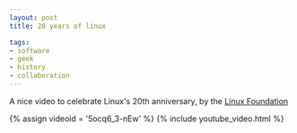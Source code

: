 ```yaml
---
layout: post
title: 20 years of linux

tags:
- software
- geek
- history
- collaboration
---
```

A nice video to celebrate Linux's 20th anniversary, by the [Linux Foundation](http://www.linuxfoundation.org/)

{% assign videoid = '5ocq6_3-nEw' %}
{% include youtube_video.html %}
